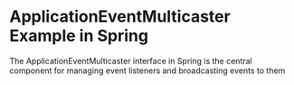 # ApplicationEventMulticaster Example in Spring

The ApplicationEventMulticaster interface in Spring is the central component for managing event listeners 
and broadcasting events to them   